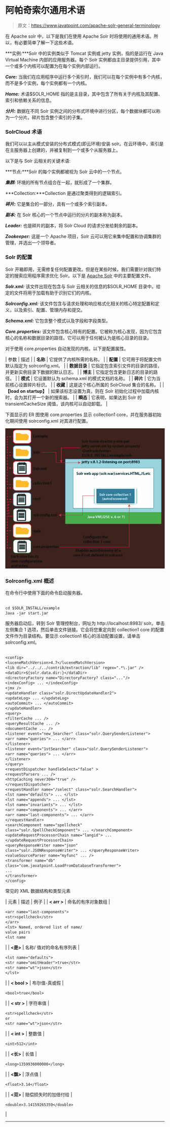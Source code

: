 # 阿帕奇索尔通用术语

> 原文：<https://www.javatpoint.com/apache-solr-general-terminology>

在 Apache solr 中，以下是我们在使用 Apache Solr 时将使用的通用术语。所以，有必要简单了解一下这些术语。

***实例:***Solr 中的实例类似于 Tomcat 实例或 jetty 实例，指的是运行在 Java Virtual Machine 内部的应用服务器。每个 Solr 实例都由主目录提供引用，其中一个或多个内核可以配置为在每个实例内部运行。

***Core:*** 当我们在应用程序中运行多个索引时，我们可以在每个实例中有多个内核，而不是多个实例，每个实例都有一个内核。

***Home:*** 术语$SOLR_HOME 指的是主目录，其中包含了所有关于内核及其配置、索引和依赖关系的信息。

***分片:*** 数据在不同 Solr 实例之间的分布式环境中进行分区，每个数据块都可以称为一个分片。碎片包含整个索引的子集。

### SolrCloud 术语

我们可以以主从模式安装的分布式模式(即云环境)安装 solr。在云环境中，索引是在主服务器上创建的，并被复制到一个或多个从服务器上。

以下是与 Solr 云相关的关键术语:

***节点:***Solr 的每个实例都被视为 Solr 云中的一个节点。

***集群:*** 环境的所有节点组合在一起，就形成了一个集群。

***Collection:***Collection 是通过聚类得到的逻辑索引。

***碎片:*** 它是集合的一部分，具有一个或多个索引副本。

***副本:*** 在 Solr 核心的一个节点中运行的分片的副本称为副本。

***Leader:*** 也是碎片的副本，将 Solr Cloud 的请求分发给剩余的副本。

***Zookeeper:*** 这是一个 Apache 项目，Solr 云可以用它来集中配置和协调集群的管理，并选出一个领导者。

### Solr 的配置

Solr 开箱即用，无需修复任何配置更改。但是在某些时候，我们需要针对我们特定的搜索应用程序需求优化 Solr。以下是 [Apache Solr](https://www.javatpoint.com/apache-solr) 中的主要配置文件。

***Solr.xml:*** 该文件出现在包含与 Solr 云相关的信息的$SOLR_HOME 目录中。给定的文件将用于加载有助于识别它们的内核。

***Solrconfig.xml:*** 该文件包含与请求处理和响应格式化相关的核心特定配置和定义，以及索引、配置、管理内存和提交。

***Schema.xml:*** 它包含整个模式以及字段和字段类型。

***Core.properties:*** 该文件包含核心特有的配置。它被称为核心发现，因为它包含核心的名称和数据目录的路径。它可以用于任何被认为是核心目录的目录。

对于使用 core.properties 自动发现的内核，以下是配置属性。

| 参数 | 描述 |
| **名称** | 它提供了内核所需的名称。 |
| **配置** | 它可用于将配置文件默认指定为 solrconfig.xml。 |
| **数据目录** | 它指定包含索引文件的目录的路径，并更新实例目录下数据的默认日志。 |
| **博主** | 它指定包含更新日志的目录的路径。 |
| **模式** | 它设置默认为 schema.xml 的模式文档的名称。 |
| **碎片** | 它为当前核心设置碎片标识。 |
| **收藏** | 这是这个核心所属的 SolrCloud 集合的名称。 |
| **【load on startup】** | 如果该标志设置为真，则在 Solr 初始化过程中加载内核时，会为其打开一个新的搜索器。 |
| **瞬态** | 它表明，如果达到 Solr 的 transientCacheSize 阈值，该内核可以自动卸载。 |

下面显示的 ER 图使用 core.properties 显示 collection1 core，并在服务器初始化期间使用 solrconfig.xml 对其进行配置。

![Apache Solr General Terminology](img/10b3177ae587fbed6deee336694919a6.png)

### Solrconfig.xml 概述

在命令行中使用下面的命令启动服务器。

```

cd $SOLR_INSTALL/example
Java -jar start.jar

```

服务器启动后，转到 Solr 管理控制台，网址为 http://localhost:8983/ solr。单击左侧集合 1 选项，然后单击文件链接。它会将您重定向到 collection1 core 的配置文件作为目录结构。要显示 collection1 核心的活动配置设置，请单击 solrconfig.xml。

```

<config>
<luceneMatchVersion>4.7</luceneMatchVersion>
<lib dir="../../../contrib/extraction/lib" regex=".*\.jar" />
<dataDir>${solr.data.dir:}</dataDir>
<directoryFactory name="DirectoryFactory? class="..."/>
<indexConfig> ... </indexConfig>
<jmx />
<updateHandler class="solr.DirectUpdateHandler2">
<updateLog> ... </updateLog>
<autoCommit> ... </autoCommit>
</updateHandler>
<query>
<filterCache ... />
<queryResultCache ... />
<documentCache ... />
<listener event="new_Searcher" class="solr.QuerySenderListener">
<arr name="queries"> ... </arr>
</listener>
<listener event="1stSearcher" class="solr.QuerySenderListener">
<arr name="queries"> ... </arr>
</listener>
</query>
<requestDispatcher handleSelect="false" >
<requestParsers ... />
<httpCaching never304="true" />
</requestDispatcher>
<requestHandler name="/select" class="solr.SearchHandler">
<lst name="defaults"> ... </lst>
<lst name="appends"> ... </lst>
<lst name="invariants"> ... </lst>
<arr name="components"> ... </arr>
<arr name="last-components"> ... </arr>
</requestHandler>
<searchComponent name="spellcheck"
class="solr.SpellCheckComponent"> ... </searchComponent>
<updateRequestProcessorChain name="langid"> ...
</updateRequestProcessorChain>
<queryResponseWriter name="json"
class="solr.JSONResponseWriter"> ... </queryResponseWriter>
<valueSourceParser name="myfunc" ... />
<transformer name="db"
class="com.javatpoint.LoadFromDatabaseTransformer">
...
</transformer>
</config>

```

常见的 XML 数据结构和类型元素

| 元素 | 描述 | 例子 |
| **< arr >** | 命名的有序对象数组 | 

```
<arr name="last-components">
<str>spellcheck</str>
</arr>
<lst> Named, ordered list of name/
value pairs
<lst name
```

 |
| **<是>** | 名称/
值对的命名有序列表 | 

```
<lst name="defaults">
<str name="omitHeader">true</str>
<str name="wt">json</str>
</lst>
```

 |
| **< bool >** | 布尔值-真或假 | 

```
<bool>true</bool>
```

 |
| **< str >** | 字符串值 | 

```
<str>spellcheck</str>
or
<str name="wt">json</str>
```

 |
| **< int >** | 整数值 | 

```
<int>512</int>
```

 |
| **<长>** | 长值 | 

```
<long>1359936000000</long>
```

 |
| **<飘>** | 浮点值 | 

```
<float>3.14</float>
```

 |
| **<双>** | 赔偿损失时的加倍付给 | 

```
<double>3.14159265359</double>
```

 |

* * *